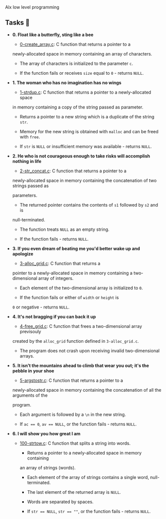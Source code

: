 Alx low level programming



## Tasks :page_with_curl:



* **0. Float like a butterfly, sting like a bee**

  * [0-create_array.c](./0-create_array.c): C function that returns a pointer to a

  newly-allocated space in memory containing an array of characters.

    * The array of characters is initialized to the parameter `c`.

    * If the function fails or receives `size` equal to `0` - returns `NULL`.



* **1. The woman who has no imagination has no wings**

  * [1-strdup.c](./1-strdup.c): C function that returns a pointer to a newly-allocated space

  in memory containing a copy of the string passed as parameter.

    * Returns a pointer to a new string which is a duplicate of the string `str`.

    * Memory for the new string is obtained with `malloc` and can be freed with `free`.

    * If `str` is `NULL` or insufficient memory was available - returns `NULL`.



* **2. He who is not courageous enough to take risks will accomplish nothing in life**

  * [2-str_concat.c](./2-str_concat.c): C function that returns a pointer to a

  newly-allocated space in memory containing the concatenation of two strings passed as

  parameters.

    * The returned pointer contains the contents of `s1` followed by `s2` and is

    null-terminated.

    * The function treats `NULL` as an empty string.

    * If the function fails - returns `NULL`.



* **3. If you even dream of beating me you'd better wake up and apologize**

  * [3-alloc_grid.c](./3-alloc_grid.c): C function that returns a

  pointer to a newly-allocated space in memory containing a two-dimensional array of integers.

    * Each element of the two-dimensional array is initialized to `0`.

    * If the function fails or either of `width` or `height` is

    `0` or negative - returns `NULL`.



* **4. It's not bragging if you can back it up**

  * [4-free_grid.c](./4-free_grid.c): C function that frees a two-dimensional array previsouly

  created by the `alloc_grid` function defined in `3-alloc_grid.c`.

    * The program does not crash upon receiving invalid two-dimensional arrays.



* **5. It isn't the mountains ahead to climb that wear you out; it's the pebble in your shoe**

  * [5-argstostr.c](./5-argstostr.c): C function that returns a pointer to a

  newly-allocated space in memory containing the concatenation of all the arguments of the

  program.

    * Each argument is followed by a `\n` in the new string.

    * If `ac == 0`, `av == NULL`, or the function fails - returns `NULL`.



* **6. I will show you how great I am**

  * [100-strtow.c](./100-strtow.c): C function that splits a string into words.

    * Returns a pointer to a newly-allocated space in memory containing

    an array of strings (words).

    * Each element of the array of strings contains a single word, null-terminated.

    * The last element of the returned array is `NULL`.

    * Words are separated by spaces.

    * If `str == NULL`, `str == ""`, or the function fails - returns `NULL`.
